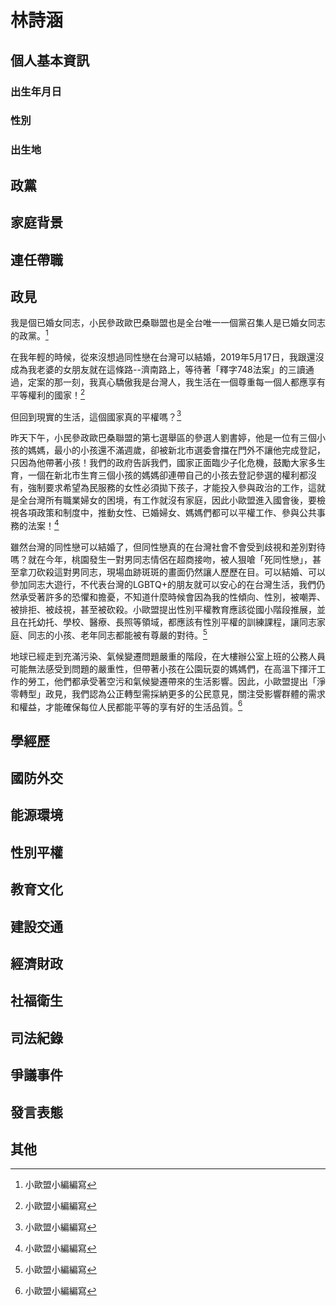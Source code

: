 # 林詩涵

## 個人基本資訊

### 出生年月日

### 性別

### 出生地

## 政黨

## 家庭背景

## 連任帶職

## 政見

我是個已婚女同志，小民參政歐巴桑聯盟也是全台唯一一個黨召集人是已婚女同志的政黨。[^1]

在我年輕的時候，從來沒想過同性戀在台灣可以結婚，2019年5月17日，我跟還沒成為我老婆的女朋友就在這條路--濟南路上，等待著「釋字748法案」的三讀通過，定案的那一刻，我真心驕傲我是台灣人，我生活在一個尊重每一個人都應享有平等權利的國家！[^1]

但回到現實的生活，這個國家真的平權嗎？[^1]

昨天下午，小民參政歐巴桑聯盟的第七選舉區的參選人劉書婷，他是一位有三個小孩的媽媽，最小的小孩還不滿週歲，卻被新北市選委會擋在門外不讓他完成登記，只因為他帶著小孩！我們的政府告訴我們，國家正面臨少子化危機，鼓勵大家多生育，一個在新北市生育三個小孩的媽媽卻連帶自己的小孩去登記參選的權利都沒有，強制要求希望為民服務的女性必須拋下孩子，才能投入參與政治的工作，這就是全台灣所有職業婦女的困境，有工作就沒有家庭，因此小歐盟進入國會後，要檢視各項政策和制度中，推動女性、已婚婦女、媽媽們都可以平權工作、參與公共事務的法案！[^1]

雖然台灣的同性戀可以結婚了，但同性戀真的在台灣社會不會受到歧視和差別對待嗎？就在今年，桃園發生一對男同志情侶在超商接吻，被人狠嗆「死同性戀」，甚至拿刀砍殺這對男同志，現場血跡斑斑的畫面仍然讓人歷歷在目。可以結婚、可以參加同志大遊行，不代表台灣的LGBTQ+的朋友就可以安心的在台灣生活，我們仍然承受著許多的恐懼和擔憂，不知道什麼時候會因為我的性傾向、性別，被嘲弄、被排拒、被歧視，甚至被砍殺。小歐盟提出性別平權教育應該從國小階段推展，並且在托幼托、學校、醫療、長照等領域，都應該有性別平權的訓練課程，讓同志家庭、同志的小孩、老年同志都能被有尊嚴的對待。[^1]

地球已經走到充滿污染、氣候變遷問題嚴重的階段，在大樓辦公室上班的公務人員可能無法感受到問題的嚴重性，但帶著小孩在公園玩耍的媽媽們，在高溫下揮汗工作的勞工，他們都承受著空污和氣候變遷帶來的生活影響。因此，小歐盟提出「淨零轉型」政見，我們認為公正轉型需採納更多的公民意見，關注受影響群體的需求和權益，才能確保每位人民都能平等的享有好的生活品質。[^1]

[^1]: 小歐盟小編編寫

## 學經歷

## 國防外交

## 能源環境

## 性別平權

## 教育文化

## 建設交通

## 經濟財政

## 社福衛生

## 司法紀錄

## 爭議事件

## 發言表態

## 其他
